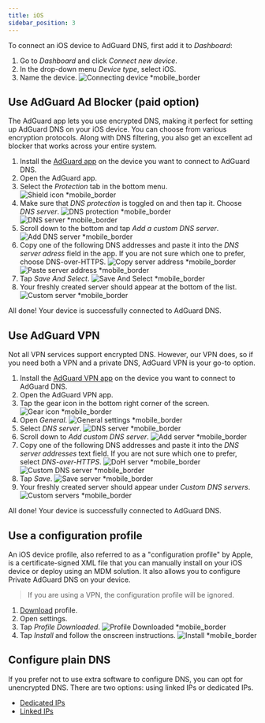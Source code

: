 ```yaml
---
title: iOS
sidebar_position: 3
---
```


To connect an iOS device to AdGuard DNS, first add it to *Dashboard*:

1. Go to *Dashboard* and click *Connect new device*.
1. In the drop-down menu *Device type*, select iOS.
1. Name the device.
    ![Connecting device *mobile_border](https://cdn.adtidy.org/content/kb/dns/private/new_dns/connect/ios_ab/choose_ios.png)

## Use AdGuard Ad Blocker (paid option)

The AdGuard app lets you use encrypted DNS, making it perfect for setting up AdGuard DNS on your iOS device. You can choose from various encryption protocols. Along with DNS filtering, you also get an excellent ad blocker that works across your entire system.

1. Install the [AdGuard app](https://adguard.com/adguard-ios/overview.html) on the device you want to connect to AdGuard DNS.
1. Open the AdGuard app.
1. Select the *Protection* tab in the bottom menu.
    ![Shield icon *mobile_border](https://cdn.adtidy.org/content/kb/dns/private/new_dns/connect/ios_ab/ios_step3.jpg)
1. Make sure that *DNS protection* is toggled on and then tap it. Choose *DNS server*.
    ![DNS protection *mobile_border](https://cdn.adtidy.org/content/kb/dns/private/new_dns/connect/ios_ab/ios_step4.jpg)
    ![DNS server *mobile_border](https://cdn.adtidy.org/content/kb/dns/private/new_dns/connect/ios_ab/ios_step4_2.jpg)
1. Scroll down to the bottom and tap *Add a custom DNS server*.
    ![Add DNS server *mobile_border](https://cdn.adtidy.org/content/kb/dns/private/new_dns/connect/ios_ab/ios_step5.jpg)
1. Copy one of the following DNS addresses and paste it into the *DNS server adress* field in the app. If you are not sure which one to prefer, choose DNS-over-HTTPS.
    ![Copy server address *mobile_border](https://cdn.adtidy.org/content/kb/dns/private/new_dns/connect/ios_ab/ios_step6_1.png)
    ![Paste server address *mobile_border](https://cdn.adtidy.org/content/kb/dns/private/new_dns/connect/ios_ab/ios_step6_2.jpg)
1. Tap *Save And Select*.
    ![Save And Select *mobile_border](https://cdn.adtidy.org/content/kb/dns/private/new_dns/connect/ios_ab/ios_step7.jpg)
1. Your freshly created server should appear at the bottom of the list.
    ![Custom server *mobile_border](https://cdn.adtidy.org/content/kb/dns/private/new_dns/connect/ios_ab/ios_step8.jpg)

All done! Your device is successfully connected to AdGuard DNS.

## Use AdGuard VPN

Not all VPN services support encrypted DNS. However, our VPN does, so if you need both a VPN and a private DNS, AdGuard VPN is your go-to option.

1. Install the [AdGuard VPN app](https://adguard-vpn.com/ios/overview.html) on the device you want to connect to AdGuard DNS.
1. Open the AdGuard VPN app.
1. Tap the gear icon in the bottom right corner of the screen.
    ![Gear icon *mobile_border](https://cdn.adtidy.org/content/kb/dns/private/new_dns/connect/ios_vpn/ios_step3.jpg)
1. Open *General*.
    ![General settings *mobile_border](https://cdn.adtidy.org/content/kb/dns/private/new_dns/connect/ios_vpn/ios_step4.jpg)
1. Select *DNS server*.
    ![DNS server *mobile_border](https://cdn.adtidy.org/content/kb/dns/private/new_dns/connect/ios_vpn/ios_step5.png)
1. Scroll down to *Add custom DNS server*.
    ![Add server *mobile_border](https://cdn.adtidy.org/content/kb/dns/private/new_dns/connect/ios_vpn/ios_step6.png)
1. Copy one of the following DNS addresses and paste it into the *DNS server addresses* text field. If you are not sure which one to prefer, select *DNS-over-HTTPS*.
    ![DoH server *mobile_border](https://cdn.adtidy.org/content/kb/dns/private/new_dns/connect/ios_vpn/ios_step7_1.png)
    ![Custom DNS server *mobile_border](https://cdn.adtidy.org/content/kb/dns/private/new_dns/connect/ios_vpn/ios_step7_2.jpg)
1. Tap *Save*.
    ![Save server *mobile_border](https://cdn.adtidy.org/content/kb/dns/private/new_dns/connect/ios_vpn/ios_step8.jpg)
1. Your freshly created server should appear under *Custom DNS servers*.
    ![Custom servers *mobile_border](https://cdn.adtidy.org/content/kb/dns/private/new_dns/connect/ios_vpn/ios_step9.png)

All done! Your device is successfully connected to AdGuard DNS.

## Use a configuration profile

An iOS device profile, also referred to as a "configuration profile" by Apple, is a certificate-signed XML file that you can manually install on your iOS device or deploy using an MDM solution. It also allows you to configure Private AdGuard DNS on your device.

> If you are using a VPN, the configuration profile will be ignored.

1. [Download](https://dns.website.agrd.dev/public_api/v1/settings/e7b499cc-94c0-4448-8404-88d11f4f51a2/doh_mobileconfig.xml) profile.
1. Open settings.
1. Tap *Profile Downloaded*.
    ![Profile Downloaded *mobile_border](https://cdn.adtidy.org/content/kb/dns/private/new_dns/connect/ios_manual/manual_step3.png)
1. Tap *Install* and follow the onscreen instructions.
    ![Install *mobile_border](https://cdn.adtidy.org/content/kb/dns/private/new_dns/connect/ios_manual/manual_step4.png)

## Configure plain DNS

If you prefer not to use extra software to configure DNS, you can opt for unencrypted DNS. There are two options: using linked IPs or dedicated IPs.

- [Dedicated IPs](/private-dns/connect-devices/other-options/dedicated-ip.md)
- [Linked IPs](/private-dns/connect-devices/other-options/linked-ip.md)
